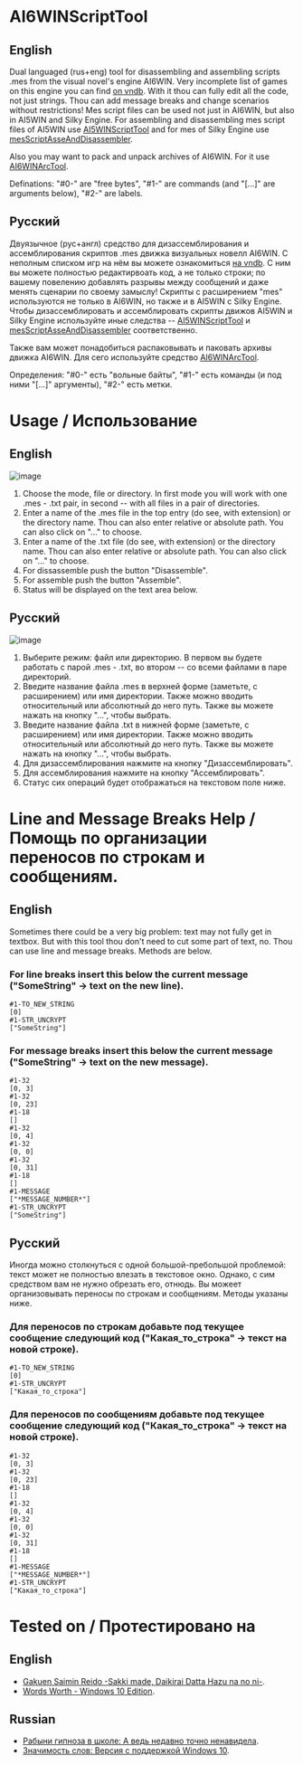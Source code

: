 # AI6WINScriptTool
## English
 Dual languaged (rus+eng) tool for disassembling and assembling scripts .mes from the visual novel's engine AI6WIN. Very incomplete list of games on this engine you can find [on vndb](https://vndb.org/v?q=&ch=&f=N18fwAI6WIN-). With it thou can fully edit all the code, not just strings. Thou can add message breaks and change scenarios without restrictions!
 Mes script files can be used not just in AI6WIN, but also in AI5WIN and Silky Engine. For assembling and disassembling mes script files of AI5WIN use [AI5WINScriptTool](https://github.com/TesterTesterov/AI5WINScriptTool) and for mes of Silky Engine use [mesScriptAsseAndDisassembler](https://github.com/TesterTesterov/mesScriptAsseAndDisassembler).
 
 Also you may want to pack and unpack archives of AI6WIN. For it use [AI6WINArcTool](https://github.com/TesterTesterov/AI6WINArcTool).

Definations: "#0-" are "free bytes", "#1-" are commands (and "\[...]" are arguments below), "#2-" are labels.

## Русский
 Двуязычное (рус+англ) средство для дизассемблирования и ассемблирования скриптов .mes движка визуальных новелл AI6WIN. С неполным списком игр на нём вы можете ознакомиться [на vndb](https://vndb.org/v?q=&ch=&f=N18fwAI6WIN-). С ним вы можете полностью редактирвоать код, а не только строки; по вашему повелению добавлять разрывы между сообщений и даже менять сценарии по своему замыслу!
  Скрипты с расширением "mes" используются не только в AI6WIN, но также и в AI5WIN с Silky Engine. Чтобы дизассемблировать и ассемблировать скрипты движов AI5WIN и Silky Engine используйте иные следства -- [AI5WINScriptTool](https://github.com/TesterTesterov/AI5WINScriptTool) и [mesScriptAsseAndDisassembler](https://github.com/TesterTesterov/mesScriptAsseAndDisassembler) соответственно.
 
 Также вам может понадобиться распаковывать и паковать архивы движка AI6WIN. Для сего используйте средство [AI6WINArcTool](https://github.com/TesterTesterov/AI6WINArcTool).
  
 Определения: "#0-" есть "вольные байты", "#1-" есть команды (и под ними "\[...]" аргументы), "#2-" есть метки.
 
 # Usage / Использование
## English
![image](https://user-images.githubusercontent.com/66121918/147406445-b902efdf-b693-40ab-ab3b-ee123b02ae4f.png)
1. Choose the mode, file or directory. In first mode you will work with one .mes - .txt pair, in second -- with all files in a pair of directories.
2. Enter a name of the .mes file in the top entry (do see, with extension) or the directory name. Thou can also enter relative or absolute path. You can also click on "..." to choose.
3. Enter a name of the .txt file (do see, with extension) or the directory name. Thou can also enter relative or absolute path. You can also click on "..." to choose.
4. For dissassemble push the button "Disassemble".
5. For assemble push the button "Assemble".
6. Status will be displayed on the text area below.

## Русский
![image](https://user-images.githubusercontent.com/66121918/147406436-d0acbb0b-3744-47ee-bd68-008377343d6c.png)
1. Выберите режим: файл или директорию. В первом вы будете работать с парой .mes - .txt, во втором -- со всеми файлами в паре директорий.
2. Введите название файла .mes в верхней форме (заметьте, с расширением) или имя директории. Также можно вводить относительный или абсолютный до него путь. Также вы можете нажать на кнопку "...", чтобы выбрать.
3. Введите название файла .txt в нижней форме (заметьте, с расширением) или имя директории. Также можно вводить относительный или абсолютный до него путь. Также вы можете нажать на кнопку "...", чтобы выбрать.
4. Для дизассемблирования нажмите на кнопку "Дизассемблировать".
5. Для ассемблирования нажмите на кнопку "Ассемблировать".
6. Статус сих операций будет отображаться на текстовом поле ниже.


# Line and Message Breaks Help / Помощь по организации переносов по строкам и сообщениям.
## English
Sometimes there could be a very big problem: text may not fully get in textbox. But with this tool thou don't need to cut some part of text, no. Thou can use line and message breaks. Methods are below.
### For line breaks insert this below the current message ("SomeString" -> text on the new line).
```
#1-TO_NEW_STRING
[0]
#1-STR_UNCRYPT
["SomeString"]
```
### For message breaks insert this below the current message ("SomeString" -> text on the new message).
```
#1-32
[0, 3]
#1-32
[0, 23]
#1-18
[]
#1-32
[0, 4]
#1-32
[0, 0]
#1-32
[0, 31]
#1-18
[]
#1-MESSAGE
["*MESSAGE_NUMBER*"]
#1-STR_UNCRYPT
["SomeString"]
```

## Русский
Иногда можно столкнуться с одной большой-пребольшой проблемой: текст может не полностью влезать в текстовое окно. Однако, с сим средством вам не нужно обрезать его, отнюдь. Вы можеет организовывать переносы по строкам и сообщениям. Методы указаны ниже.
### Для переносов по строкам добавьте под текущее сообщение следующий код ("Какая_то_строка" -> текст на новой строке).
```
#1-TO_NEW_STRING
[0]
#1-STR_UNCRYPT
["Какая_то_строка"]
```
### Для переносов по сообщениям добавьте под текущее сообщение следующий код ("Какая_то_строка" -> текст на новой строке).
```
#1-32
[0, 3]
#1-32
[0, 23]
#1-18
[]
#1-32
[0, 4]
#1-32
[0, 0]
#1-32
[0, 31]
#1-18
[]
#1-MESSAGE
["*MESSAGE_NUMBER*"]
#1-STR_UNCRYPT
["Какая_то_строка"]
```


# Tested on / Протестировано на
## English
- [Gakuen Saimin Reido -Sakki made, Daikirai Datta Hazu na no ni-](https://vndb.org/v1601).
- [Words Worth - Windows 10 Edition](https://vndb.org/v315).

## Russian
- [Рабыни гипноза в школе: А ведь недавно точно ненавидела](https://vndb.org/v1601).
- [Значимость слов: Версия с поддержкой Windows 10](https://vndb.org/v315).

